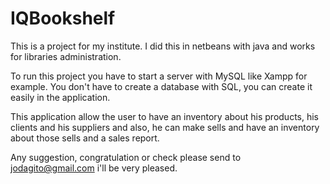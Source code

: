 # IQBookshelf
This is a project for my institute. I did this in netbeans with java and works for libraries administration.

To run this project you have to start a server with MySQL like Xampp for example.
You don't have to create a database with SQL, you can create it easily in the application.

This application allow the user to have an inventory about his products, his clients and his suppliers and also, he can make sells and have an inventory about those sells and a sales report.

Any suggestion, congratulation or check please send to jodagito@gmail.com i'll be very pleased.
